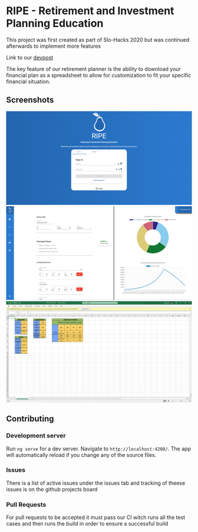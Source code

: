 # RIPE - Retirement and Investment Planning Education
This project was first created as part of Slo-Hacks 2020 but was continued afterwards to implement more features

Link to our [devpost](https://devpost.com/software/ripe-q05c8i)

The key feature of our retirement planner is the ability to download your financial plan as a spreadsheet to allow for customization to fit your specific financial situation.


## Screenshots
![Login Screen Screenshot](docs/screenShot3.PNG)
![Dashboard Screenshot](docs/screenShot1.PNG)
![Excel Screenshot](docs/screenShot2.PNG)


## Contributing
### Development server

Run `ng serve` for a dev server. Navigate to `http://localhost:4200/`. The app will automatically reload if you change any of the source files.

### Issues
There is a list of active issues under the issues tab and tracking of theese issues is on the github projects board

### Pull Requests

For pull requests to be accepted it must pass our CI witch runs all the test cases and then runs the build in order to ensure a successful build